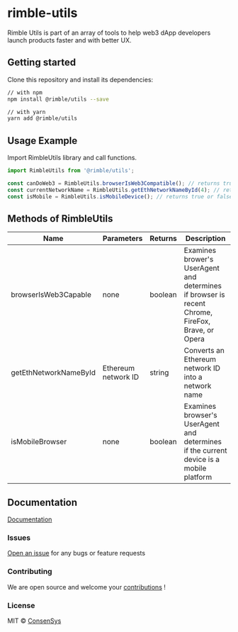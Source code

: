 # rimble-utils

Rimble Utils is part of an array of tools to help web3 dApp developers launch products faster and with better UX.

## Getting started

Clone this repository and install its dependencies:

```sh
// with npm
npm install @rimble/utils --save

// with yarn
yarn add @rimble/utils
```

## Usage Example

Import RimbleUtils library and call functions.

```jsx
import RimbleUtils from '@rimble/utils';

const canDoWeb3 = RimbleUtils.browserIsWeb3Compatible(); // returns true or false boolean
const currentNetworkName = RimbleUtils.getEthNetworkNameById(4); // returns "Rinkeby" string
const isMobile = RimbleUtils.isMobileDevice(); // returns true or false boolean
```

## Methods of RimbleUtils

| Name                  | Parameters          | Returns | Description                                                                                      |
| --------------------- | ------------------- | ------- | ------------------------------------------------------------------------------------------------ |
| browserIsWeb3Capable  | none                | boolean | Examines brower's UserAgent and determines if browser is recent Chrome, FireFox, Brave, or Opera |
| getEthNetworkNameById | Ethereum network ID | string  | Converts an Ethereum network ID into a network name                                              |
| isMobileBrowser       | none                | boolean | Examines browser's UserAgent and determines if the current device is a mobile platform           |

## Documentation

[Documentation](https://rimble.consensys.design/components/web3-components/NetworkIndicator)

### Issues

[Open an issue](https://github.com/ConsenSys/rimble-web3-components/issues) for any bugs or feature requests

### Contributing

We are open source and welcome your [contributions](https://github.com/ConsenSys/rimble-web3-components/CONTRIBUTIONS.md) !

### License

MIT © [ConsenSys](https://github.com/ConsenSys)
